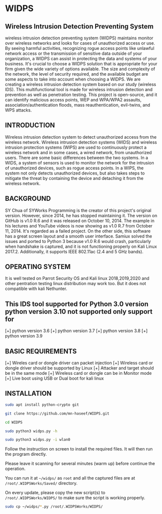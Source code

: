 
# WIDPS
## Wireless Intrusion Detection Preventing System ## 
wireless intrusion detection preventing system (WIDPS) maintains monitor over wireless networks and looks for cases of unauthorized access or use. By seeing harmful activities, recognizing rogue access points like unlawful network access or the transmission of sensitive data outside of your organization, a WIDPS can assist in protecting the data and systems of your business. It's crucial to choose a WIDPS solution that is appropriate for your firm given the wide variety of options available. The size and complexity of the network, the level of security required, and the available budget are some aspects to take into account when choosing a WIDPS. We are creating a wireless intrusion detection system based on our study (wireless IDS). This multifunctional tool is made for wireless intrusion detection and prevention as well as penetration testing. This project is open-source, and it can identify malicious access points, WEP and WPA/WPA2 assaults, association/authentication floods, mass reauthentication, evil-twins, and WPS attacks.

## INTRODUCTION
Wireless intrusion detection system to detect unauthorized access from the wireless network. Wireless intrusion detection systems (WIDS) and wireless intrusion protection systems (WIPS) are used to continuously protect a wireless network and in some cases, a wired network, from unauthorized users. There are some basic differences between the two systems. In a WIDS, a system of sensors is used to monitor the network for the intrusion of unauthorized devices, such as rogue access points. In a WIPS, the system not only detects unauthorized devices, but also takes steps to mitigate the threat by containing the device and detaching it from the wireless network. 

## BACKGROUND
SY Chua of SYWorks Programming is the creator of this project's original version. However, since 2014, he has stopped maintaining it. The version on GitHub is v1.0 R.6 and it was released on October 10, 2014. The example in his lectures and YouTube videos is now showing as v1.0 R.7 from October 11, 2014. It's regarded as a failed project. On the other side, this software has a great screen layout and a smooth user interface. Samiux solved the issues and ported to Python 3 because v1.0 R.6 would crash, particularly when handshake is captured, and it is not functioning properly on Kali Linux 2017.2. Additionally, it supports IEEE 802.11ac (2.4 and 5 GHz bands).

## OPERATING SYSTEM
It is well tested on Parrot Security OS and Kali linux 2018,2019,2020 and other pentration testing linux distribution may work too. But it does not compatible with kali Nethunter.

## This IDS tool supported for Python 3.0 version python version 3.10 not supported only support for ##
[+] python version 3.6
[+] python version 3.7
[+] python version 3.8
[+] python version 3.9

## BASIC REQUIREMENTS
[+] Wireles card or dongle driver can packet injection
[+] Wireless card or dongle driver should be supported by Linux
[+] Attacker and target should be in the same mode
[+] Wireless card or dongle can be in Monitor mode
[+] Live boot using USB or Dual boot for kali linux

## INSTALLATION

```bash
sudo apt install python-crypto git
```

```bash
git clone https://github.com/mn-haseef/WIDPS.git

cd WIDPS

sudo python3 widps.py -h

sudo python3 widps.py -i wlan0
```

Follow the instruction on screen to install the required files.  It will then run the program directly.

Please leave it scanning for several minutes (warm up) before continue the operation.

You can run it at ```~/widps/``` as ```root``` and all the captured files are at ```/root/.WIDPSWorks/Saved/``` directory.

On every update, please copy the new script(s) to ```/root/.WIDPSWorks/WIDPS/``` to make sure the script is working properly.

```bash
sudo cp ~/widps/*.py /root/.WIDPSWorks/WIDPS/
```
